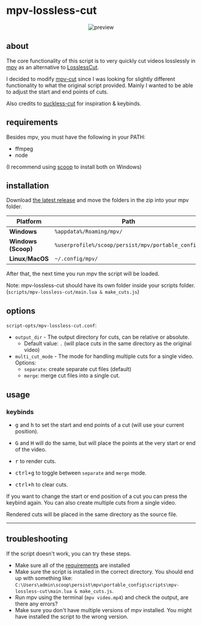 # mpv-lossless-cut

<p align="center">
  <img alt="preview" src="./assets/demo.gif">
</p>

## about

The core functionality of this script is to very quickly cut videos losslessly in [mpv](https://mpv.io/installation/) as an alternative to [LosslessCut](https://github.com/mifi/lossless-cut).

I decided to modify [mpv-cut](https://github.com/familyfriendlymikey/mpv-cut) since I was looking for slightly different functionality to what the original script provided. Mainly I wanted to be able to adjust the start and end points of cuts.

Also credits to [suckless-cut](https://github.com/couleur-tweak-tips/suckless-cut) for inspiration & keybinds.

## requirements

Besides mpv, you must have the following in your PATH:

- ffmpeg
- node

(I recommend using [scoop](https://scoop.sh) to install both on Windows)

## installation

Download [the latest release](https://github.com/f0e/mpv-lossless-cut/releases/latest) and move the folders in the zip into your mpv folder.

| Platform            | Path                                               |
| ------------------- | -------------------------------------------------- |
| **Windows**         | `%appdata%/Roaming/mpv/`                           |
| **Windows (Scoop)** | `%userprofile%/scoop/persist/mpv/portable_config/` |
| **Linux**/**MacOS** | `~/.config/mpv/`                                   |

After that, the next time you run mpv the script will be loaded.

Note: mpv-lossless-cut should have its own folder inside your scripts folder. (`scripts/mpv-lossless-cut/main.lua & make_cuts.js`)

## options

`script-opts/mpv-lossless-cut.conf`:

- `output_dir` - The output directory for cuts, can be relative or absolute.
  - Default value: `.` (will place cuts in the same directory as the original video)
- `multi_cut_mode` - The mode for handling multiple cuts for a single video. Options:
  - `separate`: create separate cut files (default)
  - `merge`: merge cut files into a single cut.

## usage

### keybinds

- <kbd>g</kbd> and <kbd>h</kbd> to set the start and end points of a cut (will use your current position).
- <kbd>G</kbd> and <kbd>H</kbd> will do the same, but will place the points at the very start or end of the video.
- <kbd>r</kbd> to render cuts.

- <kbd>ctrl+g</kbd> to toggle between `separate` and `merge` mode.
- <kbd>ctrl+h</kbd> to clear cuts.

If you want to change the start or end position of a cut you can press the keybind again. You can also create multiple cuts from a single video.

Rendered cuts will be placed in the same directory as the source file.

---

## troubleshooting

If the script doesn't work, you can try these steps.

- Make sure all of the [requirements](#requirements) are installed
- Make sure the script is installed in the correct directory. You should end up with something like: `C:\Users\admin\scoop\persist\mpv\portable_config\scripts\mpv-lossless-cut\main.lua & make_cuts.js`.
- Run mpv using the terminal (`mpv video.mp4`) and check the output, are there any errors?
- Make sure you don't have multiple versions of mpv installed. You might have installed the script to the wrong version.
